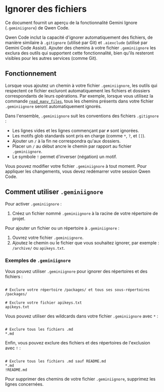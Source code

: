 # Ignorer des fichiers

Ce document fournit un aperçu de la fonctionnalité Gemini Ignore (`.geminiignore`) de Qwen Code.

Qwen Code inclut la capacité d'ignorer automatiquement des fichiers, de manière similaire à `.gitignore` (utilisé par Git) et `.aiexclude` (utilisé par Gemini Code Assist). Ajouter des chemins à votre fichier `.geminiignore` les exclura des outils qui supportent cette fonctionnalité, bien qu'ils resteront visibles pour les autres services (comme Git).

## Fonctionnement

Lorsque vous ajoutez un chemin à votre fichier `.geminiignore`, les outils qui respectent ce fichier excluront automatiquement les fichiers et dossiers correspondants de leurs opérations. Par exemple, lorsque vous utilisez la commande [`read_many_files`](./tools/multi-file.md), tous les chemins présents dans votre fichier `.geminiignore` seront automatiquement ignorés.

Dans l'ensemble, `.geminiignore` suit les conventions des fichiers `.gitignore` :

- Les lignes vides et les lignes commençant par `#` sont ignorées.
- Les motifs glob standards sont pris en charge (comme `*`, `?`, et `[]`).
- Ajouter un `/` à la fin ne correspondra qu'aux dossiers.
- Placer un `/` au début ancre le chemin par rapport au fichier `.geminiignore`.
- Le symbole `!` permet d'inverser (négation) un motif.

Vous pouvez modifier votre fichier `.geminiignore` à tout moment. Pour appliquer les changements, vous devez redémarrer votre session Qwen Code.

## Comment utiliser `.geminiignore`

Pour activer `.geminiignore` :

1. Créez un fichier nommé `.geminiignore` à la racine de votre répertoire de projet.

Pour ajouter un fichier ou un répertoire à `.geminiignore` :

1. Ouvrez votre fichier `.geminiignore`.
2. Ajoutez le chemin ou le fichier que vous souhaitez ignorer, par exemple : `/archive/` ou `apikeys.txt`.

### Exemples de `.geminiignore`

Vous pouvez utiliser `.geminiignore` pour ignorer des répertoires et des fichiers :

```

# Exclure votre répertoire /packages/ et tous ses sous-répertoires
/packages/

# Exclure votre fichier apikeys.txt
apikeys.txt
```

Vous pouvez utiliser des wildcards dans votre fichier `.geminiignore` avec `*` :

```

# Exclure tous les fichiers .md
*.md
```

Enfin, vous pouvez exclure des fichiers et des répertoires de l'exclusion avec `!` :

```

# Exclure tous les fichiers .md sauf README.md
*.md
!README.md
```

Pour supprimer des chemins de votre fichier `.geminiignore`, supprimez les lignes concernées.